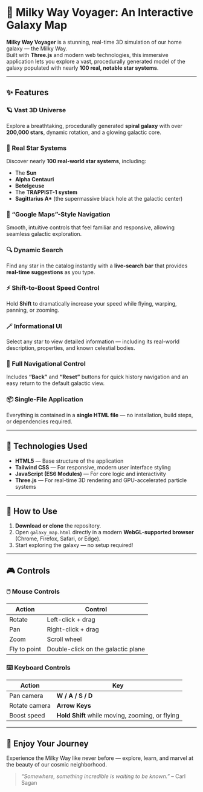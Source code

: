 # 🌌 Milky Way Voyager: An Interactive Galaxy Map

**Milky Way Voyager** is a stunning, real-time 3D simulation of our home galaxy — the Milky Way.  
Built with **Three.js** and modern web technologies, this immersive application lets you explore a vast, procedurally generated model of the galaxy populated with nearly **100 real, notable star systems**.

---

## ✨ Features

### 🪐 Vast 3D Universe
Explore a breathtaking, procedurally generated **spiral galaxy** with over **200,000 stars**, dynamic rotation, and a glowing galactic core.

### 🌟 Real Star Systems
Discover nearly **100 real-world star systems**, including:
- The **Sun**
- **Alpha Centauri**
- **Betelgeuse**
- The **TRAPPIST-1 system**
- **Sagittarius A\*** (the supermassive black hole at the galactic center)

### 🧭 “Google Maps”-Style Navigation
Smooth, intuitive controls that feel familiar and responsive, allowing seamless galactic exploration.

### 🔍 Dynamic Search
Find any star in the catalog instantly with a **live-search bar** that provides **real-time suggestions** as you type.

### ⚡ Shift-to-Boost Speed Control
Hold **Shift** to dramatically increase your speed while flying, warping, panning, or zooming.

### 🪄 Informational UI
Select any star to view detailed information — including its real-world description, properties, and known celestial bodies.

### 🧨 Full Navigational Control
Includes **“Back”** and **“Reset”** buttons for quick history navigation and an easy return to the default galactic view.

### 📦 Single-File Application
Everything is contained in a **single HTML file** — no installation, build steps, or dependencies required.

---

## 🧰 Technologies Used

- **HTML5** — Base structure of the application  
- **Tailwind CSS** — For responsive, modern user interface styling  
- **JavaScript (ES6 Modules)** — For core logic and interactivity  
- **Three.js** — For real-time 3D rendering and GPU-accelerated particle systems  

---

## 🚀 How to Use

1. **Download or clone** the repository.  
2. Open `galaxy_map.html` directly in a modern **WebGL-supported browser** (Chrome, Firefox, Safari, or Edge).  
3. Start exploring the galaxy — no setup required!

---

## 🎮 Controls

### 🖱️ Mouse Controls
| Action | Control |
|--------|----------|
| Rotate | Left-click + drag |
| Pan | Right-click + drag |
| Zoom | Scroll wheel |
| Fly to point | Double-click on the galactic plane |

### ⌨️ Keyboard Controls
| Action | Key |
|--------|-----|
| Pan camera | **W / A / S / D** |
| Rotate camera | **Arrow Keys** |
| Boost speed | **Hold Shift** while moving, zooming, or flying |

---

## 🌠 Enjoy Your Journey
Experience the Milky Way like never before — explore, learn, and marvel at the beauty of our cosmic neighborhood.

> *“Somewhere, something incredible is waiting to be known.”* – Carl Sagan
